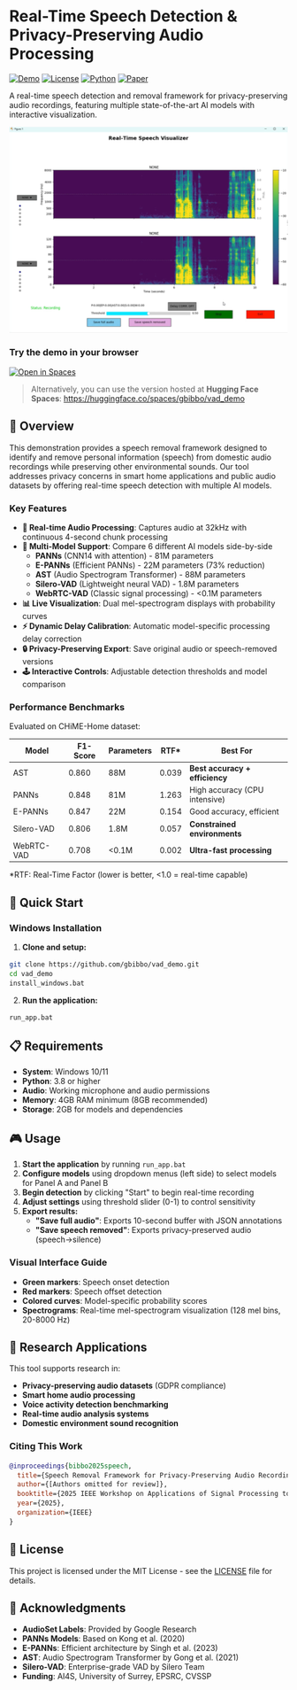 # Real-Time Speech Detection & Privacy-Preserving Audio Processing

[![Demo](https://img.shields.io/badge/Demo-Live-brightgreen)](https://github.com/gbibbo/vad_demo)
[![License](https://img.shields.io/badge/License-MIT-blue.svg)](LICENSE)
[![Python](https://img.shields.io/badge/Python-3.8+-blue.svg)](https://python.org)
[![Paper](https://img.shields.io/badge/Paper-WASPAA%202025-red.svg)](https://ieeexplore.ieee.org/abstract/document/)

A real-time speech detection and removal framework for privacy-preserving audio recordings, featuring multiple state-of-the-art AI models with interactive visualization.

![Speech Detection Demo](assets/demo_screenshot.png)

### Try the demo in your browser

[![Open in Spaces](https://huggingface.co/datasets/huggingface/badges/raw/main/open-in-hf-spaces-md.svg)](https://huggingface.co/spaces/gbibbo/vad_demo)

> Alternatively, you can use the version hosted at **Hugging Face Spaces**: https://huggingface.co/spaces/gbibbo/vad_demo

## 🎯 Overview

This demonstration provides a speech removal framework designed to identify and remove personal information (speech) from domestic audio recordings while preserving other environmental sounds. Our tool addresses privacy concerns in smart home applications and public audio datasets by offering real-time speech detection with multiple AI models.

### Key Features

- **🎤 Real-time Audio Processing**: Captures audio at 32kHz with continuous 4-second chunk processing
- **🤖 Multi-Model Support**: Compare 6 different AI models side-by-side
  - **PANNs** (CNN14 with attention) - 81M parameters
  - **E-PANNs** (Efficient PANNs) - 22M parameters (73% reduction)
  - **AST** (Audio Spectrogram Transformer) - 88M parameters  
  - **Silero-VAD** (Lightweight neural VAD) - 1.8M parameters
  - **WebRTC-VAD** (Classic signal processing) - <0.1M parameters
- **📊 Live Visualization**: Dual mel-spectrogram displays with probability curves
- **⚡ Dynamic Delay Calibration**: Automatic model-specific processing delay correction
- **🔒 Privacy-Preserving Export**: Save original audio or speech-removed versions
- **🕹️ Interactive Controls**: Adjustable detection thresholds and model comparison

### Performance Benchmarks

Evaluated on CHiME-Home dataset:

| Model | F1-Score | Parameters | RTF* | Best For |
|-------|----------|------------|------|----------|
| AST | 0.860 | 88M | 0.039 | **Best accuracy + efficiency** |
| PANNs | 0.848 | 81M | 1.263 | High accuracy (CPU intensive) |
| E-PANNs | 0.847 | 22M | 0.154 | Good accuracy, efficient |
| Silero-VAD | 0.806 | 1.8M | 0.057 | **Constrained environments** |
| WebRTC-VAD | 0.708 | <0.1M | 0.002 | **Ultra-fast processing** |

*RTF: Real-Time Factor (lower is better, <1.0 = real-time capable)

## 🚀 Quick Start

### Windows Installation

1. **Clone and setup:**
```bash
git clone https://github.com/gbibbo/vad_demo.git
cd vad_demo
install_windows.bat
```

2. **Run the application:**
```bash
run_app.bat
```

## 📋 Requirements

- **System**: Windows 10/11
- **Python**: 3.8 or higher
- **Audio**: Working microphone and audio permissions
- **Memory**: 4GB RAM minimum (8GB recommended)
- **Storage**: 2GB for models and dependencies

## 🎮 Usage

1. **Start the application** by running `run_app.bat`
2. **Configure models** using dropdown menus (left side) to select models for Panel A and Panel B
3. **Begin detection** by clicking "Start" to begin real-time recording
4. **Adjust settings** using threshold slider (0-1) to control sensitivity
5. **Export results:**
   - **"Save full audio"**: Exports 10-second buffer with JSON annotations
   - **"Save speech removed"**: Exports privacy-preserved audio (speech→silence)

### Visual Interface Guide

- **Green markers**: Speech onset detection
- **Red markers**: Speech offset detection  
- **Colored curves**: Model-specific probability scores
- **Spectrograms**: Real-time mel-spectrogram visualization (128 mel bins, 20-8000 Hz)

## 🔬 Research Applications

This tool supports research in:

- **Privacy-preserving audio datasets** (GDPR compliance)
- **Smart home audio processing** 
- **Voice activity detection benchmarking**
- **Real-time audio analysis systems**
- **Domestic environment sound recognition**

### Citing This Work

```bibtex
@inproceedings{bibbo2025speech,
  title={Speech Removal Framework for Privacy-Preserving Audio Recordings},
  author={[Authors omitted for review]},
  booktitle={2025 IEEE Workshop on Applications of Signal Processing to Audio and Acoustics (WASPAA)},
  year={2025},
  organization={IEEE}
}
```

## 📄 License

This project is licensed under the MIT License - see the [LICENSE](LICENSE) file for details.

## 🙏 Acknowledgments

- **AudioSet Labels**: Provided by Google Research
- **PANNs Models**: Based on Kong et al. (2020)
- **E-PANNs**: Efficient architecture by Singh et al. (2023)
- **AST**: Audio Spectrogram Transformer by Gong et al. (2021)
- **Silero-VAD**: Enterprise-grade VAD by Silero Team
- **Funding**: AI4S, University of Surrey, EPSRC, CVSSP
